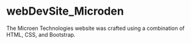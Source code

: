 # webDevSite_Microden
The Microen Technologies website was crafted using a combination of HTML, CSS, and Bootstrap.

